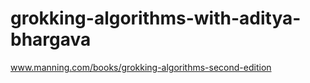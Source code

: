# grokking-algorithms-with-aditya-bhargava
www.manning.com/books/grokking-algorithms-second-edition
